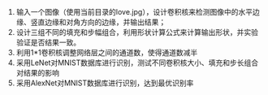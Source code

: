 1. 输入一个图像（使用当前目录的love.jpg），设计卷积核来检测图像中的水平边缘、竖直边缘和对角方向的边缘，并输出结果；
2. 设计三组不同的填充和步幅组合，利用形状计算公式来计算输出形状，并实验验证是否结果一致。
3. 利用1*1卷积核调整网络层之间的通道数，使得通道数减半
4. 采用LeNet对MNIST数据库进行识别，测试不同卷积核大小、填充和步长组合对结果的影响
5. 采用AlexNet对MNIST数据库进行识别，达到最优识别率

